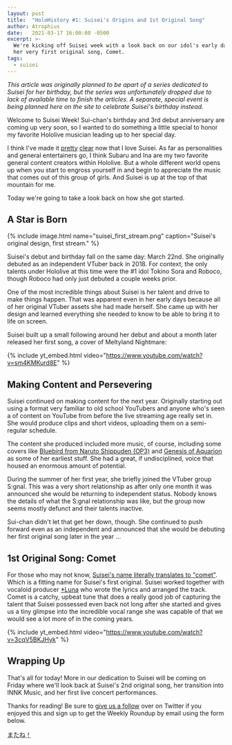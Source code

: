 ```yaml
---
layout: post
title:  "HoloHistory #1: Suisei's Origins and 1st Original Song"
author: Atrophius
date:   2021-03-17 16:00:00 -0500
excerpt: >-
  We're kicking off Suisei week with a look back on our idol's early days and
  her very first original song, Comet.
tags:
  - suisei
---
```


*This article was originally planned to be apart of a series dedicated to Suisei
for her birthday, but the series was unfortunately dropped due to lack of
available time to finish the articles. A separate, special event is being
planned here on the site to celebrate Suisei's birthday instead.*

Welcome to Suisei Week! Sui-chan's birthday and 3rd debut anniversary are coming
up very soon, so I wanted to do something a little special to honor my favorite
Hololive musician leading up to her special day.

I think I've made it [pretty][pretty] [clear][clear] now that I love Suisei. As
far as personalities and general entertainers go, I think Subaru and Ina are my
two favorite general content creators within Hololive. But a whole different
world opens up when you start to engross yourself in and begin to appreciate the
music that comes out of this group of girls. And Suisei is up at the top of that
mountain for me.

Today we're going to take a look back on how she got started.

## A Star is Born

{% include image.html name="suisei_first_stream.png" caption="Suisei's original design, first stream." %}

Suisei's debut and birthday fall on the same day: March 22nd. She originally
debuted as an independent VTuber back in 2018. For context, the only talents
under Hololive at this time were the #1 idol Tokino Sora and Roboco, though
Roboco had only just debuted a couple weeks prior.

One of the most incredible things about Suisei is her talent and drive to make
things happen. That was apparent even in her early days because all of her
original VTuber assets she had made herself. She came up with her design and
learned everything she needed to know to be able to bring it to life on screen.

Suisei built up a small following around her debut and about a month later
released her first song, a cover of Meltyland Nightmare:

{% include yt_embed.html video="https://www.youtube.com/watch?v=sm4KMKurd8E" %}

## Making Content and Persevering

Suisei continued on making content for the next year. Originally starting out
using a format very familiar to old school YouTubers and anyone who's seen a
of content on YouTube from before the live streaming age really set in. She
would produce clips and short videos, uploading them on a semi-regular schedule.

The content she produced included more music, of course, including some covers
like [Bluebird from Naruto Shippuden (OP3)][bluebird] and
[Genesis of Aquarion][genesis] as some of her earliest stuff. She had a great,
if undisciplined, voice that housed an enormous amount of potential.

During the summer of her first year, she briefly joined the VTuber group S:gnal.
This was a very short relationship as after only one month it was announced she
would be returning to independent status. Nobody knows the details of what the
S:gnal relationship was like, but the group now seems mostly defunct and their
talents inactive.

Sui-chan didn't let that get her down, though. She continued to push forward
even as an independent and announced that she would be debuting her first
original song later in the year ...

## 1st Original Song: Comet

For those who may not know,
[Suisei's name literally translates to "comet"][translate]. Which is a fitting
name for Suisei's first original. Suisei worked together with vocaloid
producer [*Luna][luna] who wrote the lyrics and arranged the track. Comet is
a catchy, upbeat tune that does a really good job of capturing the talent that
Suisei possessed even back not long after she started and gives us a tiny
glimpse into the incredible vocal range she was capable of that we would see a
lot more of in the coming years.

{% include yt_embed.html video="https://www.youtube.com/watch?v=3cqV5BKJHyk" %}

## Wrapping Up

That's all for today! More in our dedication to Suisei will be coming on Friday
where we'll look back at Suisei's 2nd original song, her transition into INNK
Music, and her first live concert performances.

Thanks for reading! Be sure to [give us a follow][TWIHLTwitter] over on Twitter
if you enjoyed this and sign up to get the Weekly Roundup by email using the
form below.

<abbr title="See you!">またね！</abbr>

[pretty]: </about/>
[clear]: </posts/holoday-3/>
[translate]: <https://jisho.org/search/%E3%81%99%E3%81%84%E3%81%9B%E3%81%84>
[bluebird]: <https://www.youtube.com/watch?v=PerzMoTou-k>
[genesis]: <https://www.youtube.com/watch?v=_8eUrkYNnLY>
[luna]: <https://twitter.com/Luna_miko00>
[TWIHLTwitter]: <https://twitter.com/WeekInHololive>
[TWIHLResources]: </resources>